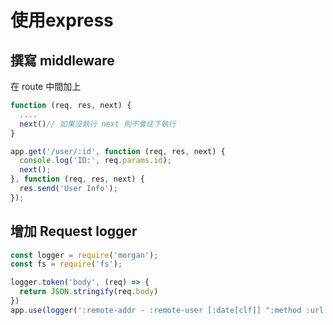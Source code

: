 # 使用express

## 撰寫 middleware

在 route 中間加上 

```javascript
function (req, res, next) {
  ....
  next()// 如果沒執行 next 則不會往下執行
}
```

```javascript
app.get('/user/:id', function (req, res, next) {
  console.log('ID:', req.params.id);
  next();
}, function (req, res, next) {
  res.send('User Info');
});
```

## 增加 Request logger

```javascript
const logger = require('morgan');
const fs = require('fs');

logger.token('body', (req) => {
  return JSON.stringify(req.body)
})
app.use(logger(':remote-addr - :remote-user [:date[clf]] ":method :url HTTP/:http-version" :status :res[content-length] :body', {stream: fs.createWriteStream('./access.log', {flags: 'a'})}))
```

